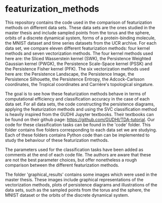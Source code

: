 # featurization_methods

This repository contains the code used in the comparison of featurization methods on different data sets.
These data sets are the ones studied in the master thesis and include sampled points from the torus and the sphere, orbits of a discrete dynamical system, forms of a protein-binding molecule, the MNIST dataset and time series datasets from the UCR archive.
For each data set, we compare eleven different featurization methods: four kernel methods and seven vectorization methods.
The four kernel methods used here are: the Sliced Wasserstein kernel (SWK), the Persistence Weighted Gaussian kernel (PWGK), the Persistence Scale-Space kernel (PSSK) and the Persistence Fisher kernel (PFK).
The six vectorization methods used here are: the Persistence Landscape, the Persistence Image, the Persistence Silhouette, the Persistence Entropy, the Adcock-Carlsson coordinates, the Tropical coordinates and Carrière's topological singature.

The goal is to see how these featurization methods behave in terms of computational efficiency and classification accuracy in the case of each data set.
For all data sets, the code constructing the persistence diagrams, applying the featurization methods and using the SVC classification method is heavily inspired from the GUDHI Jupyter textbooks.
Their textbooks can be found on their github page: https://github.com/GUDHI/TDA-tutorial.
Our code for these classification tasks can be found in the 'code' folder.
This folder contains five folders corresponding to each data set we are studying.
Each of these folders contains Python code than can be implemented to study the behaviour of these featurization methods.

The parameters used for the classification tasks have been added as comments at the end of each code file.
The authors are aware that these are not the best parameter choices, but offer nonetheless a rough comparison between the different featurization methods.

The folder 'graphical_results' contains some images which were used in the master thesis.
These images include graphical representations of the vectorization methods, plots of persistence diagrams and illustrations of the data sets, such as the sampled points from the torus and the sphere, the MNIST dataset or the orbits of the discrete dynamical system.
